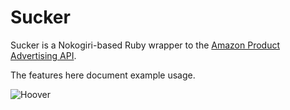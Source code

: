 Sucker
======

Sucker is a Nokogiri-based Ruby wrapper to the [Amazon Product Advertising API](https://affiliate-program.amazon.co.uk/gp/advertising/api/detail/main.html).

The features here document example usage.

![Hoover](https://github.com/papercavalier/sucker/raw/master/hoover.jpg)
